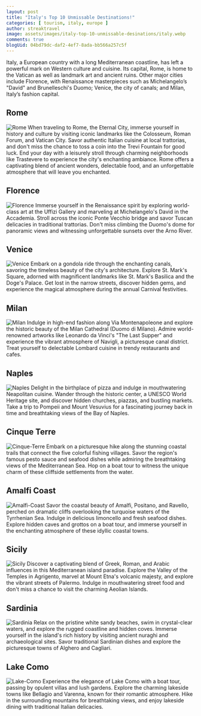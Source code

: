 ```yaml
---
layout: post
title: "Italy's Top 10 Unmissable Destinations!"
categories: [ tourism, italy, europe ]
author: streaktravel
image: assets/images/italy-top-10-unmissable-desinations/italy.webp
comments: true
blogUid: 04bd79dc-daf2-4ef7-8ada-bb566a257c5f
---
```


Italy, a European country with a long Mediterranean coastline, has left a powerful mark on Western culture and cuisine. Its capital, Rome, is home to the Vatican as well as landmark art and ancient ruins. Other major cities include Florence, with Renaissance masterpieces such as Michelangelo’s "David" and Brunelleschi's Duomo; Venice, the city of canals; and Milan, Italy’s fashion capital.

## Rome
![Rome](/assets/images/italy-top-10-unmissable-desinations/rome.webp)
When traveling to Rome, the Eternal City, immerse yourself in history and culture by visiting iconic landmarks like the Colosseum, Roman Forum, and Vatican City. Savor authentic Italian cuisine at local trattorias, and don't miss the chance to toss a coin into the Trevi Fountain for good luck. End your day with a leisurely stroll through charming neighborhoods like Trastevere to experience the city's enchanting ambiance. Rome offers a captivating blend of ancient wonders, delectable food, and an unforgettable atmosphere that will leave you enchanted.

## Florence
![Florence](/assets/images/italy-top-10-unmissable-desinations/florence.webp)
Immerse yourself in the Renaissance spirit by exploring world-class art at the Uffizi Gallery and marveling at Michelangelo's David in the Accademia. Stroll across the iconic Ponte Vecchio bridge and savor Tuscan delicacies in traditional trattorias. Don't miss climbing the Duomo's dome for panoramic views and witnessing unforgettable sunsets over the Arno River.

## Venice
![Venice](/assets/images/italy-top-10-unmissable-desinations/venice.webp)
Embark on a gondola ride through the enchanting canals, savoring the timeless beauty of the city's architecture. Explore St. Mark's Square, adorned with magnificent landmarks like St. Mark's Basilica and the Doge's Palace. Get lost in the narrow streets, discover hidden gems, and experience the magical atmosphere during the annual Carnival festivities.

## Milan
![Milan](/assets/images/italy-top-10-unmissable-desinations/milan.webp)
Indulge in high-end fashion along Via Montenapoleone and explore the historic beauty of the Milan Cathedral (Duomo di Milano). Admire world-renowned artworks like Leonardo da Vinci's "The Last Supper" and experience the vibrant atmosphere of Navigli, a picturesque canal district. Treat yourself to delectable Lombard cuisine in trendy restaurants and cafes.

## Naples
![Naples](/assets/images/italy-top-10-unmissable-desinations/naples.webp)
Delight in the birthplace of pizza and indulge in mouthwatering Neapolitan cuisine. Wander through the historic center, a UNESCO World Heritage site, and discover hidden churches, piazzas, and bustling markets. Take a trip to Pompeii and Mount Vesuvius for a fascinating journey back in time and breathtaking views of the Bay of Naples.

## Cinque Terre
![Cinque-Terre](/assets/images/italy-top-10-unmissable-desinations/cinque_terre.webp)
Embark on a picturesque hike along the stunning coastal trails that connect the five colorful fishing villages. Savor the region's famous pesto sauce and seafood dishes while admiring the breathtaking views of the Mediterranean Sea. Hop on a boat tour to witness the unique charm of these cliffside settlements from the water.


## Amalfi Coast
![Amalfi-Coast](/assets/images/italy-top-10-unmissable-desinations/amalfi_coast.webp)
Savor the coastal beauty of Amalfi, Positano, and Ravello, perched on dramatic cliffs overlooking the turquoise waters of the Tyrrhenian Sea. Indulge in delicious limoncello and fresh seafood dishes. Explore hidden caves and grottos on a boat tour, and immerse yourself in the enchanting atmosphere of these idyllic coastal towns.

## Sicily
![Sicily](/assets/images/italy-top-10-unmissable-desinations/sicily.webp)
Discover a captivating blend of Greek, Roman, and Arabic influences in this Mediterranean island paradise. Explore the Valley of the Temples in Agrigento, marvel at Mount Etna's volcanic majesty, and explore the vibrant streets of Palermo. Indulge in mouthwatering street food and don't miss a chance to visit the charming Aeolian Islands.

## Sardinia
![Sardinia](/assets/images/italy-top-10-unmissable-desinations/sardinia.webp)
Relax on the pristine white sandy beaches, swim in crystal-clear waters, and explore the rugged coastline and hidden coves. Immerse yourself in the island's rich history by visiting ancient nuraghi and archaeological sites. Savor traditional Sardinian dishes and explore the picturesque towns of Alghero and Cagliari.

## Lake Como
![Lake-Como](/assets/images/italy-top-10-unmissable-desinations/lake_como.webp)
Experience the elegance of Lake Como with a boat tour, passing by opulent villas and lush gardens. Explore the charming lakeside towns like Bellagio and Varenna, known for their romantic atmosphere. Hike in the surrounding mountains for breathtaking views, and enjoy lakeside dining with traditional Italian delicacies.
